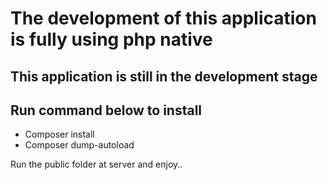 # The development of this application is fully using php native

## This application is still in the development stage

## Run command below to install
- Composer install
- Composer dump-autoload

Run the public folder at server and enjoy..

